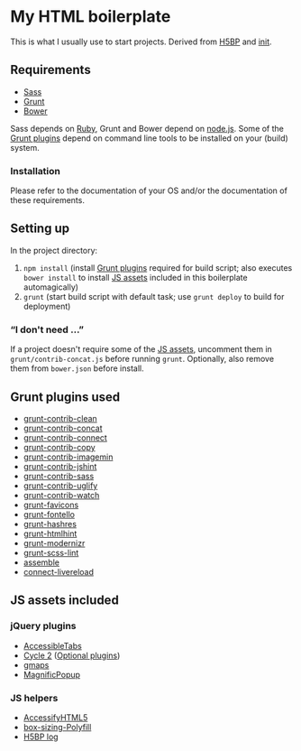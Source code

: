 # My HTML boilerplate

This is what I usually use to start projects. Derived from [H5BP](https://github.com/h5bp/html5-boilerplate) and [init](https://github.com/drublic/init).

## Requirements

* [Sass](http://sass-lang.com)
* [Grunt](http://gruntjs.com)
* [Bower](http://bower.io)

Sass depends on [Ruby](http://www.ruby-lang.org), Grunt and Bower depend on [node.js](http://nodejs.org). Some of the [Grunt plugins](#grunt-plugins-used) depend on command line tools to be installed on your (build) system.

### Installation

Please refer to the documentation of your OS and/or the documentation of these requirements.

## Setting up

In the project directory:

1. `npm install` (install [Grunt plugins](#grunt-plugins-used) required for build script; also executes `bower install` to install [JS assets](#js-assets-included) included in this boilerplate automagically)
2. `grunt` (start build script with default task; use `grunt deploy` to build for deployment)

### “I don't need …”

If a project doesn't require some of the [JS assets](#js-assets-included), uncomment them in `grunt/contrib-concat.js` before running `grunt`. Optionally, also remove them from `bower.json` before install.

## Grunt plugins used

* [grunt-contrib-clean](https://npmjs.org/package/grunt-contrib-clean)
* [grunt-contrib-concat](https://npmjs.org/package/grunt-contrib-concat)
* [grunt-contrib-connect](https://npmjs.org/package/grunt-contrib-connect)
* [grunt-contrib-copy](https://npmjs.org/package/grunt-contrib-copy)
* [grunt-contrib-imagemin](https://npmjs.org/package/grunt-contrib-imagemin)
* [grunt-contrib-jshint](https://npmjs.org/package/grunt-contrib-jshint)
* [grunt-contrib-sass](https://npmjs.org/package/grunt-contrib-sass)
* [grunt-contrib-uglify](https://npmjs.org/package/grunt-contrib-uglify)
* [grunt-contrib-watch](https://npmjs.org/package/grunt-contrib-watch)
* [grunt-favicons](https://npmjs.org/package/grunt-favicons)
* [grunt-fontello](https://npmjs.org/package/grunt-fontello)
* [grunt-hashres](https://npmjs.org/package/grunt-hashres)
* [grunt-htmlhint](https://npmjs.org/package/grunt-htmlhint)
* [grunt-modernizr](https://npmjs.org/package/grunt-modernizr)
* [grunt-scss-lint](https://www.npmjs.org/package/grunt-scss-lint)
* [assemble](https://www.npmjs.org/package/assemble)
* [connect-livereload](https://www.npmjs.org/package/connect-livereload)

## JS assets included

### jQuery plugins

* [AccessibleTabs](https://github.com/ginader/Accessible-Tabs)
* [Cycle 2](https://github.com/malsup/cycle2) ([Optional plugins](http://jquery.malsup.com/cycle2/download/#plugins))
* [gmaps](https://github.com/hpneo/gmaps)
* [MagnificPopup](https://github.com/dimsemenov/Magnific-Popup)

### JS helpers

* [AccessifyHTML5](https://github.com/yatil/accessifyhtml5.js)
* [box-sizing-Polyfill](https://github.com/Schepp/box-sizing-polyfill)
* [H5BP log](https://github.com/h5bp/html5-boilerplate/blob/master/js/plugins.js)
